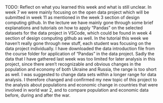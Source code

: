 TODO: Reflect on what you learned this week and what is still unclear.
In week 7 we were mainly focusing on the open data project which will be submitted in week 11 as mentioned in the week 3 section of design computing github. In the lecture we have mainly gone through some brief explanations and tutorials on how to apply “Pandas” on the selected datasets for the data project in VSCode, which could be found in week 4 section of design computing github as well. In the tutorial this week we haven’t really gone through new stuff, each student was focusing on the data project individually. I have downloaded the data introduction file from the course folder for application of “Pandas” in the data project. Sadly the data that I have gathered last week was too limited for later analysis in this project, since there aren’t recognizable and obvious changes in the population and economy of both Ukraine and Russia, the range is too short as well. I was suggested to change data sets within a longer range for data analysis. I therefore changed and confirmed my new topic of this project to the analysis about populations and economic change in countries that were involved in world war 2, and to compare population and economic data before, during and after the war.
